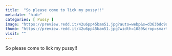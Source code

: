 ```yaml
---
title:  "So please come to lick my pussy!!"
metadate: "hide"
categories: [ Pussy ]
image: "https://preview.redd.it/42u6pp45bam51.jpg?auto=webp&s=d363bdc9a41d22d235f9e0b217316f53a6496f25"
thumb: "https://preview.redd.it/42u6pp45bam51.jpg?width=1080&crop=smart&auto=webp&s=6d28e7c9fe906e93d86064c9b15dfcdea999c129"
visit: ""
---
```

So please come to lick my pussy!!
